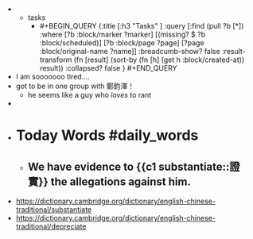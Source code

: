 -
	- tasks
		- #+BEGIN_QUERY
		  {:title [:h3 "Tasks" ]
		  :query [:find (pull ?b [*])
		  :where
		    [?b :block/marker ?marker]
		    [(missing? $ ?b :block/scheduled)]
		    [?b :block/page ?page]
		    [?page :block/original-name ?name]]
		  :breadcumb-show? false
		  :result-transform (fn [result]
		  (sort-by (fn [h]
		  (get h :block/created-at)) result))
		  :collapsed? false
		  }
		  #+END_QUERY
- I am sooooooo tired....
- got to be in one group with 鄭鈞澤！
	- he seems like a guy who _loves_ to rant
-
- # Today Words #daily_words
	- We have evidence to {{c1 substantiate::證實}} the allegations against him.
		-
- https://dictionary.cambridge.org/dictionary/english-chinese-traditional/substantiate
- https://dictionary.cambridge.org/dictionary/english-chinese-traditional/depreciate